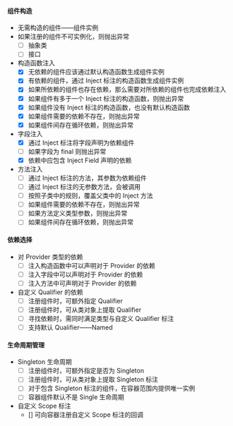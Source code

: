 #### 组件构造
- 无需构造的组件——组件实例
- 如果注册的组件不可实例化，则抛出异常
    - [ ] 抽象类
    - [ ] 接口
- 构造函数注入
    - [x] 无依赖的组件应该通过默认构造函数生成组件实例
    - [x] 有依赖的组件，通过 Inject 标注的构造函数生成组件实例
    - [x] 如果所依赖的组件也存在依赖，那么需要对所依赖的组件也完成依赖注入
    - [x] 如果组件有多于一个 Inject 标注的构造函数，则抛出异常
    - [x] 如果组件没有 Inject 标注的构造函数，也没有默认构造函数
    - [x] 如果组件需要的依赖不存在，则抛出异常
    - [x] 如果组件间存在循环依赖，则抛出异常
- 字段注入
    - [x] 通过 Inject 标注将字段声明为依赖组件
    - [ ] 如果字段为 final 则抛出异常
    - [x] 依赖中应包含 Inject Field 声明的依赖
- 方法注入
    - [ ] 通过 Inject 标注的方法，其参数为依赖组件
    - [ ] 通过 Inject 标注的无参数方法，会被调用
    - [ ] 按照子类中的规则，覆盖父类中的 Inject 方法
    - [ ] 如果组件需要的依赖不存在，则抛出异常
    - [ ] 如果方法定义类型参数，则抛出异常
    - [ ] 如果组件间存在循环依赖，则抛出异常
#### 依赖选择
- 对 Provider 类型的依赖
    - [ ] 注入构造函数中可以声明对于 Provider 的依赖
    - [ ] 注入字段中可以声明对于 Provider 的依赖
    - [ ] 注入方法中可声明对于 Provider 的依赖
- 自定义 Qualifier 的依赖
    - [ ] 注册组件时，可额外指定 Qualifier
    - [ ] 注册组件时，可从类对象上提取 Qualifier
    - [ ] 寻找依赖时，需同时满足类型与自定义 Qualifier 标注
    - [ ] 支持默认 Qualifier——Named
#### 生命周期管理
- Singleton 生命周期
    - [ ] 注册组件时，可额外指定是否为 Singleton
    - [ ] 注册组件时，可从类对象上提取 Singleton 标注
    - [ ] 对于包含 Singleton 标注的组件，在容器范围内提供唯一实例
    - [ ] 容器组件默认不是 Single 生命周期
- 自定义 Scope 标注
    - [] 可向容器注册自定义 Scope 标注的回调